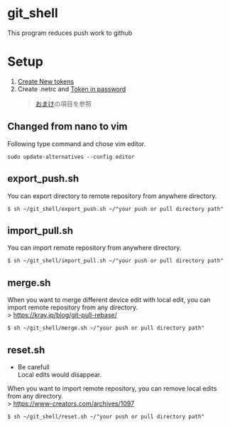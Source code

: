 # git_shell            
          
This program reduces push work to github          
          
# Setup            
1. [Create New tokens](https://qiita.com/kz800/items/497ec70bff3e555dacd0)          
1. Create .netrc and [Token in password](https://qiita.com/0uts1de/items/7eb13fea6ac5f02da44b)          
	> [おまけ](https://qiita.com/0uts1de/items/7eb13fea6ac5f02da44b#%E3%81%8A%E3%81%BE%E3%81%91)の項目を参照          
          
## Changed from nano to vim      
      
Following type command and chose vim editor.      
      
```      
sudo update-alternatives --config editor      
```      
      
## export_push.sh           
    
You can export directory to remote repository from anywhere directory.    
            
```          
$ sh ~/git_shell/export_push.sh ~/"your push or pull directory path"            
```          
          
## import_pull.sh           
        
You can import remote repository from anywhere directory.    
    
```        
$ sh ~/git_shell/import_pull.sh ~/"your push or pull directory path"        
```        
      
## merge.sh           
        
When you want to merge different device edit with local edit, you can import remote repository from any directory.    
	> https://kray.jp/blog/git-pull-rebase/  
    
```        
$ sh ~/git_shell/merge.sh ~/"your push or pull directory path"        
```        
    
## reset.sh           
        
* Be carefull    
	Local edits would disappear.    
	    
When you want to import remote repository, you can remove local edits from any directory.    
	> https://www-creators.com/archives/1097  
    
```        
$ sh ~/git_shell/reset.sh ~/"your push or pull directory path"        
```        
    
    
  

